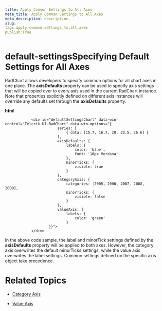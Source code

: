 ```yaml
---
title: Apply Common Settings to All Axes
meta_title: Apply Common Settings to All Axes
meta_description: description.
slug: 
tags:apply,common,settings,to,all,axes
publish:True
---
```



# default-settingsSpecifying Default Settings for All Axes

RadChart allows developers to specify common options for all chart axes in one place. The __axisDefaults__
				  property can be used to specify axis settings that will be copied over to every axis used in the current RadChart instance. Note that properties
				  explicitly defined on different axis instances will override any defaults set through the __axisDefaults__ property.
			  


 __html__
    


				<div id="defaultSettingsChart" data-win-control="Telerik.UI.RadChart" data-win-options="{
							series: [
								{ data: [15.7, 16.7, 20, 23.5, 26.6] }
							],
							axisDefaults: {
								labels: {
									color: 'blue',
									font: '16px Verdana'
								},
								minorTicks: {
									visible: true
								}
							},
							categoryAxis: {
								categories: [2005, 2006, 2007, 2008, 2009],
								minorTicks: {
									visible: false
								}
							},
							valueAxis: {
								labels: {
									color: 'green'
								}
						}}">
				</div>



In the above code sample, the label and minorTick settings defined by the __axisDefaults__ property
				  will be applied to both axes. However, the category axis overwrites the default minorTicks settings, while the value axis
				  overwrites the label settings. Common settings defined on the specific axis object take precedence.
			  

# Related Topics

 * [Category Axis]({{slug:category-axis}})

 * [Value Axis]({{slug:value-axis}})
